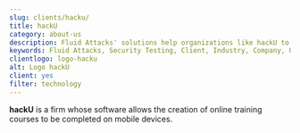 ```yaml
---
slug: clients/hacku/
title: hackU
category: about-us
description: Fluid Attacks' solutions help organizations like hackU to identify security vulnerabilities in their systems and manage their attack surfaces.
keywords: Fluid Attacks, Security Testing, Client, Industry, Company, Organization, Pentesting, Ethical Hacking, Hacku
clientlogo: logo-hacku
alt: Logo hackU
client: yes
filter: technology
---
```


**hackU** is a firm
whose software allows the creation of online training courses
to be completed on mobile devices.
